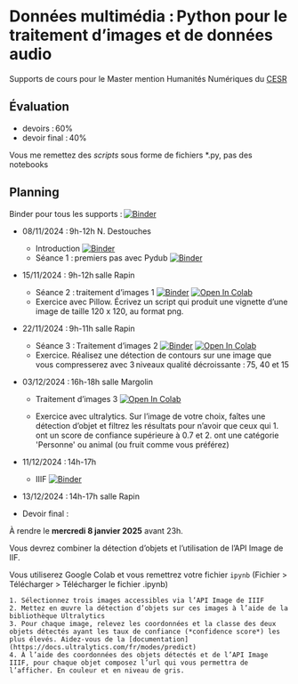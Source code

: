 # Données multimédia : Python pour le traitement d’images et de données audio

Supports de cours pour le Master mention Humanités Numériques du [CESR](https://cesr.univ-tours.fr/)

## Évaluation

 - devoirs : 60%
 - devoir final : 40%

Vous me remettez des *scripts* sous forme de fichiers *.py, pas des notebooks

## Planning

Binder pour tous les supports : [![Binder](https://mybinder.org/badge_logo.svg)](https://mybinder.org/v2/gh/clement-plancq/cesr-multimedia/HEAD?labpath=notebooks)

 - 08/11/2024 : 9h-12h N. Destouches
    - Introduction [![Binder](https://mybinder.org/badge_logo.svg)](https://mybinder.org/v2/gh/clement-plancq/cesr-multimedia/HEAD?labpath=notebooks%2Fintroduction.ipynb) 
    - Séance 1 : premiers pas avec Pydub [![Binder](https://mybinder.org/badge_logo.svg)](https://mybinder.org/v2/gh/clement-plancq/cesr-multimedia/HEAD?labpath=notebooks%2Fseance-1.ipynb)
    
 - 15/11/2024 : 9h-12h salle Rapin
	- Séance 2 : traitement d’images 1 [![Binder](https://mybinder.org/badge_logo.svg)](https://mybinder.org/v2/gh/clement-plancq/cesr-multimedia/HEAD?labpath=notebooks%2Ftraitement-images-1.ipynb) [![Open In Colab](https://colab.research.google.com/assets/colab-badge.svg)](https://colab.research.google.com/github/clement-plancq/cesr-multimedia/blob/main/notebooks/traitement-images-1.ipynb)
	- Exercice avec Pillow. Écrivez un script qui produit une vignette d’une image de taille 120 x 120, au format png.  


 - 22/11/2024 : 9h-11h salle Rapin
   - Séance 3 : Traitement d’images 2 [![Binder](https://mybinder.org/badge_logo.svg)](https://mybinder.org/v2/gh/clement-plancq/cesr-multimedia/HEAD?labpath=notebooks%2Ftraitement-images-2.ipynb) [![Open In Colab](https://colab.research.google.com/assets/colab-badge.svg)](https://colab.research.google.com/github/clement-plancq/cesr-multimedia/blob/main/notebooks/traitement-images-2.ipynb)
   - Exercice. Réalisez une détection de contours sur une image que vous compresserez avec 3 niveaux qualité décroissante : 75, 40 et 15


 - 03/12/2024 : 16h-18h salle Margolin
   - Traitement d’images 3  [![Open In Colab](https://colab.research.google.com/assets/colab-badge.svg)](https://colab.research.google.com/drive/1bxdVxK7Gs0aQxfXZEqtpBtCltPDCCuyD?usp=sharing) 
   
    - Exercice avec ultralytics. Sur l’image de votre choix, faîtes une détection d’objet et filtrez les résultats pour n’avoir que ceux qui 1. ont un score de confiance supérieure à 0.7 et 2. ont une catégorie 'Personne' ou animal (ou fruit comme vous préférez)
 
 - 11/12/2024 : 14h-17h 
   - IIIF [![Binder](https://mybinder.org/badge_logo.svg)](https://mybinder.org/v2/gh/clement-plancq/cesr-multimedia/HEAD?labpath=notebooks%2Ftraitement-images-iiif.ipynb)

 - 13/12/2024 : 14h-17h salle Rapin

 - Devoir final : 
 
 À rendre le **mercredi 8 janvier 2025** avant 23h.

 Vous devrez combiner la détection d’objets et l’utilisation de l’API Image de IIF.

 Vous utiliserez Google Colab et vous remettrez votre fichier `ipynb` (Fichier > Télécharger > Télécharger le fichier .ipynb)

    1. Sélectionnez trois images accessibles via l’API Image de IIIF
    2. Mettez en œuvre la détection d’objets sur ces images à l’aide de la bibliothèque Ultralytics 
    3. Pour chaque image, relevez les coordonnées et la classe des deux objets détectés ayant les taux de confiance (*confidence score*) les plus élevés. Aidez-vous de la [documentation](https://docs.ultralytics.com/fr/modes/predict)
    4. À l’aide des coordonnées des objets détectés et de l’API Image IIIF, pour chaque objet composez l’url qui vous permettra de l’afficher. En couleur et en niveau de gris.
